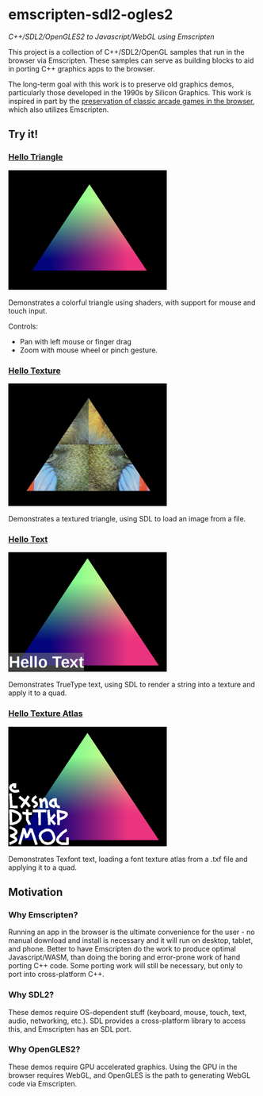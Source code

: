 # emscripten-sdl2-ogles2
*C++/SDL2/OpenGLES2 to Javascript/WebGL using Emscripten*

This project is a collection of C++/SDL2/OpenGL samples that run in the browser via Emscripten.  These samples can serve as building blocks to aid in porting C++ graphics apps to the browser.

The long-term goal with this work is to preserve old graphics demos, particularly those developed in the 1990s by Silicon Graphics.  This work is inspired in part by the [preservation of classic arcade games in the browser](https://archive.org/details/internetarcade), which also utilizes Emscripten.


## Try it!

### [Hello Triangle](https://erik-larsen.github.io/emscripten-sdl2-ogles2/hello_triangle.html)

![Hello Triangle](media/hello_triangle.png)

Demonstrates a colorful triangle using shaders, with support for mouse and touch input.  

Controls: 
- Pan with left mouse or finger drag
- Zoom with mouse wheel or pinch gesture.

### [Hello Texture](https://erik-larsen.github.io/emscripten-sdl2-ogles2/hello_texture_debug.html)

![Hello Texture](media/hello_texture.png)

Demonstrates a textured triangle, using SDL to load an image from a file.

### [Hello Text](https://erik-larsen.github.io/emscripten-sdl2-ogles2/hello_text_ttf_debug.html)

![Hello Text](media/hello_text_ttf.png)

Demonstrates TrueType text, using SDL to render a string into a texture and apply it to a quad.

### [Hello Texture Atlas](https://erik-larsen.github.io/emscripten-sdl2-ogles2/hello_text_txf_debug.html)

![Hello Texture Atlas](media/hello_text_txf.png)

Demonstrates Texfont text, loading a font texture atlas from a .txf file and applying it to a quad. 

## Motivation

### Why Emscripten?  

Running an app in the browser is the ultimate convenience for the user - no manual download and install is necessary and it will run on desktop, tablet, and phone.  Better to have Emscripten do the work to produce optimal Javascript/WASM, than doing the boring and error-prone work of hand porting C++ code.  Some porting work will still be necessary, but only to port into cross-platform C++.


### Why SDL2? 

These demos require OS-dependent stuff (keyboard, mouse, touch, text, audio, networking, etc.). SDL provides a cross-platform library to access this, and Emscripten has an SDL port.


### Why OpenGLES2?  

These demos require GPU accelerated graphics. Using the GPU in the browser requires WebGL, and OpenGLES is the path to generating WebGL code via Emscripten.
